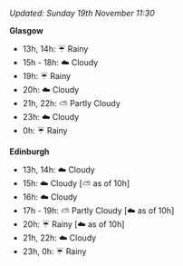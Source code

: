 *Updated: Sunday 19th November 11:30*

**Glasgow**

* 13h, 14h: :umbrella: Rainy
* 15h - 18h: :cloud: Cloudy
* 19h: :umbrella: Rainy
* 20h: :cloud: Cloudy
* 21h, 22h: :partly_sunny: Partly Cloudy
* 23h: :cloud: Cloudy
* 0h: :umbrella: Rainy

**Edinburgh**

* 13h, 14h: :cloud: Cloudy
* 15h: :cloud: Cloudy [:partly_sunny: as of 10h]
* 16h: :cloud: Cloudy
* 17h - 19h: :partly_sunny: Partly Cloudy [:cloud: as of 10h]
* 20h: :umbrella: Rainy [:cloud: as of 10h]
* 21h, 22h: :cloud: Cloudy
* 23h, 0h: :umbrella: Rainy
